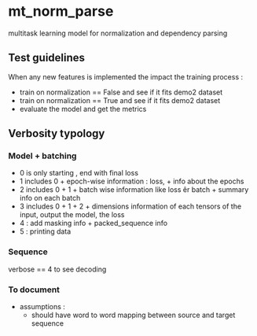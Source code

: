 # mt_norm_parse

multitask learning model for normalization and dependency parsing

## Test guidelines

When any new features is implemented the impact the training process : 

- train  on normalization == False and see if it fits demo2 dataset
- train on normalization == True and see if it fits demo2 dataset
- evaluate the model and get the metrics  



## Verbosity typology

### Model + batching

- 0 is only starting , end with final loss 
- 1 includes 0 + epoch-wise information : loss, + info about the epochs 
- 2 includes 0 + 1 + batch wise information like loss êr batch + summary info on each batch 
- 3 includes 0 + 1 + 2 + dimensions information of each tensors of the input, output the model, the loss 
- 4 : add masking info + packed_sequence info 
- 5 : printing data 


### Sequence

verbose == 4 to see decoding


### To document

- assumptions : 
    - should have word to word mapping between source and target sequence

